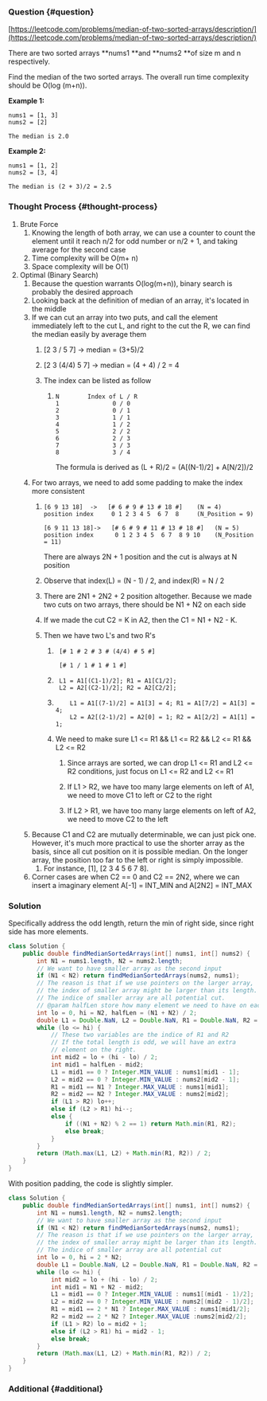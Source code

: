 ### Question {#question}

[https://leetcode.com/problems/median-of-two-sorted-arrays/description/](https://leetcode.com/problems/median-of-two-sorted-arrays/description/)

There are two sorted arrays **nums1 **and **nums2 **of size m and n respectively.

Find the median of the two sorted arrays. The overall run time complexity should be O\(log \(m+n\)\).

**Example 1:**

```
nums1 = [1, 3]
nums2 = [2]

The median is 2.0
```

**Example 2:**

```
nums1 = [1, 2]
nums2 = [3, 4]

The median is (2 + 3)/2 = 2.5
```

### Thought Process {#thought-process}

1. Brute Force
   1. Knowing the length of both array, we can use a counter to count the element until it reach n/2 for odd number or n/2 + 1, and taking average for the second case
   2. Time complexity will be O\(m+ n\)
   3. Space complexity will be O\(1\)
2. Optimal \(Binary Search\)
   1. Because the question warrants O\(log\(m+n\)\), binary search is probably the desired approach
   2. Looking back at the definition of median of an array, it's located in the middle
   3. If we can cut an array into two puts, and call the element immediately left to the cut L, and right to the cut the R, we can find the median easily by average them
      1. \[2 3 / 5 7\] -&gt; median = \(3+5\)/2
      2. \[2 3 \(4/4\) 5 7\] -&gt; median = \(4 + 4\) / 2 = 4

      3. The index can be listed as follow

         1. ```
            N        Index of L / R
            1               0 / 0
            2               0 / 1
            3               1 / 1  
            4               1 / 2      
            5               2 / 2
            6               2 / 3
            7               3 / 3
            8               3 / 4
            ```

            The formula is derived as \(L + R\)/2 = \(A\[\(N-1\)/2\] + A\[N/2\]\)/2
   4. For two arrays, we need to add some padding to make the index more consistent
      1. ```
         [6 9 13 18]  ->   [# 6 # 9 # 13 # 18 #]    (N = 4)
         position index     0 1 2 3 4 5  6 7  8     (N_Position = 9)
		  
         [6 9 11 13 18]->   [# 6 # 9 # 11 # 13 # 18 #]   (N = 5)
         position index      0 1 2 3 4 5  6 7  8 9 10    (N_Position = 11)
         ```

         There are always 2N + 1 position and the cut is always at N position

      2. Observe that index\(L\) = \(N - 1\) / 2, and index\(R\) = N / 2

      3. There are 2N1 + 2N2 + 2 position altogether. Because we made two cuts on two arrays, there should be N1 + N2 on each side

      4. If we made the cut C2 = K in A2, then the C1 = N1 + N2 - K.

      5. Then we have two L's and two R's

         1. ```
             [# 1 # 2 # 3 # (4/4) # 5 #]    

             [# 1 / 1 # 1 # 1 #] 
            ```
         2. ```
             L1 = A1[(C1-1)/2]; R1 = A1[C1/2];
             L2 = A2[(C2-1)/2]; R2 = A2[C2/2];
            ```
         3. ```
                L1 = A1[(7-1)/2] = A1[3] = 4; R1 = A1[7/2] = A1[3] = 4;
                L2 = A2[(2-1)/2] = A2[0] = 1; R2 = A1[2/2] = A1[1] = 1;
            ```
         4. We need to make sure L1 &lt;= R1 && L1 &lt;= R2 && L2 &lt;= R1 && L2 &lt;= R2

            1. Since arrays are sorted, we can drop L1 &lt;= R1 and L2 &lt;= R2 conditions, just focus on L1 &lt;= R2 and L2 &lt;= R1

            2. If L1 &gt; R2, we have too many large elements on left of A1, we need to move C1 to left or C2 to the right

            3. If L2 &gt; R1, we have too many large elements on left of A2, we need to move C2 to the left
   5. Because C1 and C2 are mutually determinable, we can just pick one. However, it's much more practical to use the shorter array as the basis, since all cut position on it is possible median. On the longer array, the position too far to the left or right is simply impossible.
      1. For instance, \[1\], \[2 3 4 5 6 7 8\].
   6. Corner cases are when C2 == 0 and C2 == 2N2, where we can insert a imaginary element A\[-1\] = INT\_MIN and A\[2N2\] = INT\_MAX

### Solution

Specifically address the odd length, return the min of right side, since right side has more elements.

```java
class Solution {
    public double findMedianSortedArrays(int[] nums1, int[] nums2) {
        int N1 = nums1.length, N2 = nums2.length;
        // We want to have smaller array as the second input
        if (N1 < N2) return findMedianSortedArrays(nums2, nums1);
        // The reason is that if we use pointers on the larger array,
        // the index of smaller array might be larger than its length.
        // The indice of smaller array are all potential cut.
        // @param halfLen store how many element we need to have on each side
        int lo = 0, hi = N2, halfLen = (N1 + N2) / 2;
        double L1 = Double.NaN, L2 = Double.NaN, R1 = Double.NaN, R2 = Double.NaN;
        while (lo <= hi) {
            // These two variables are the indice of R1 and R2
            // If the total length is odd, we will have an extra
            // element on the right.
            int mid2 = lo + (hi - lo) / 2;
            int mid1 = halfLen - mid2;
            L1 = mid1 == 0 ? Integer.MIN_VALUE : nums1[mid1 - 1];
            L2 = mid2 == 0 ? Integer.MIN_VALUE : nums2[mid2 - 1];
            R1 = mid1 == N1 ? Integer.MAX_VALUE : nums1[mid1];
            R2 = mid2 == N2 ? Integer.MAX_VALUE : nums2[mid2];
            if (L1 > R2) lo++;
            else if (L2 > R1) hi--;
            else {
                if ((N1 + N2) % 2 == 1) return Math.min(R1, R2);
                else break;
            }
        }
        return (Math.max(L1, L2) + Math.min(R1, R2)) / 2;
    }
}
```

With position padding, the code is slightly simpler.

```java
class Solution {
    public double findMedianSortedArrays(int[] nums1, int[] nums2) {
        int N1 = nums1.length, N2 = nums2.length;
        // We want to have smaller array as the second input
        if (N1 < N2) return findMedianSortedArrays(nums2, nums1);
        // The reason is that if we use pointers on the larger array,
        // the index of smaller array might be larger than its length.
        // The indice of smaller array are all potential cut
        int lo = 0, hi = 2 * N2;
        double L1 = Double.NaN, L2 = Double.NaN, R1 = Double.NaN, R2 = Double.NaN;
        while (lo <= hi) {
            int mid2 = lo + (hi - lo) / 2;
            int mid1 = N1 + N2 - mid2;
            L1 = mid1 == 0 ? Integer.MIN_VALUE : nums1[(mid1 - 1)/2];
            L2 = mid2 == 0 ? Integer.MIN_VALUE : nums2[(mid2 - 1)/2];
            R1 = mid1 == 2 * N1 ? Integer.MAX_VALUE : nums1[mid1/2];
            R2 = mid2 == 2 * N2 ? Integer.MAX_VALUE :nums2[mid2/2];
            if (L1 > R2) lo = mid2 + 1;
            else if (L2 > R1) hi = mid2 - 1;
            else break;
        }
        return (Math.max(L1, L2) + Math.min(R1, R2)) / 2;
    }
}
```

### Additional {#additional}



